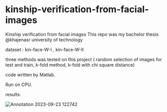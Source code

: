# kinship-verification-from-facial-images
Kinship verification from facial images 
This repo was my bachelor thesis @khajenasr university of technology

dataset : kin-face-W-I , kin-face-W-II

three methods was tested on this project ( random selection of images for test and train, k-fold method, k-fold with chi square distance)

code written by Matlab.

Run on CPU.

results:



![Annotation 2023-09-23 122742](https://github.com/RominaZakerian/kinship-verification-from-facial-images/assets/82145034/6eb8115c-cffe-4c90-adbe-5cc6b0346980)
